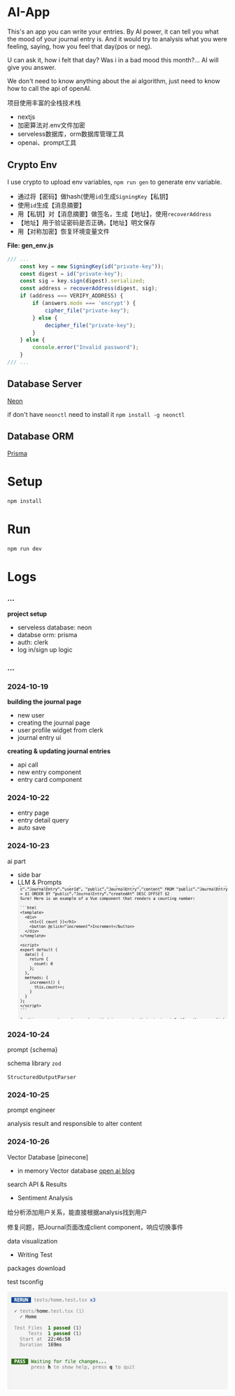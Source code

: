 # AI-App
This's an app you can write your entries. By AI power, it can tell you what the mood of your journal entry is. And it would try to analysis what you were feeling, saying, how you feel that day(pos or neg).

U can ask it, how i felt that day? Was i in a bad mood this month?... AI will give you answer.

We don't need to know anything about the ai algorithm, just need to know how to call the api of openAI.

项目使用丰富的全栈技术栈
- nextjs
- 加密算法对.env文件加密
- serveless数据库，orm数据库管理工具
- openai、prompt工具

## Crypto Env
I use crypto to upload env variables, `npm run gen` to generate env variable. 

- 通过将【密码】做hash(使用`id`)生成`SigningKey`【私钥】
- 使用`id`生成【消息摘要】
- 用【私钥】对【消息摘要】做签名，生成【地址】，使用`recoverAddress`
- 【地址】用于验证密码是否正确，【地址】明文保存
- 用【对称加密】恢复环境变量文件

**File: gen_env.js**

```javascript 
/// ...
    const key = new SigningKey(id("private-key"));
    const digest = id("private-key");
    const sig = key.sign(digest).serialized;
    const address = recoverAddress(digest, sig);
    if (address === VERIFY_ADDRESS) {
        if (answers.mode === 'encrypt') {
            cipher_file("private-key");
        } else {
            decipher_file("private-key");
        }
    } else {
        console.error("Invalid password");
    }
/// ...
```

## Database Server
[Neon](https://console.neon.tech/app/projects)

if don't have `neonctl` need to install it `npm install -g neonctl`

## Database ORM
[Prisma](https://www.prisma.io/)

# Setup
`npm install`


# Run
`npm run dev`

# Logs

### ...
**project setup**

- serveless database: neon
- databse orm: prisma
- auth: clerk
- log in/sign up logic

### ... 

### 2024-10-19

**building the journal page**

- new user
- creating the journal page
- user profile widget from clerk
- journal entry ui

**creating & updating journal entries**

- api call
- new entry component
- entry card component

### 2024-10-22

- entry page
- entry detail query
- auto save

### 2024-10-23

ai part
- side bar
- LLM & Prompts
![](./image.png)

### 2024-10-24

prompt {schema}

schema library `zod`

`StructuredOutputParser`

### 2024-10-25

prompt engineer

analysis result and responsible to alter content

### 2024-10-26

Vector Database [pinecone]

- in memory Vector database
[open ai blog](https://openai.com/index/introducing-text-and-code-embeddings/)

search API & Results

- Sentiment Analysis

给分析添加用户关系，能直接根据analysis找到用户

修复问题，把Journal页面改成client component，响应切换事件

data visualization

- Writing Test

packages download

test tsconfig

![test screenshot](./test.png)